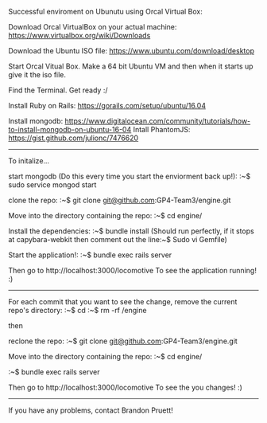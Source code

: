 Successful enviroment on Ubunutu using Orcal Virtual Box:

Download Orcal VirtualBox on your actual machine: https://www.virtualbox.org/wiki/Downloads

Download the Ubuntu ISO file: https://www.ubuntu.com/download/desktop

Start Orcal Vitual Box. Make a 64 bit Ubuntu VM and then when it starts up give it the iso file.

Find the Terminal. Get ready :/

Install Ruby on Rails: https://gorails.com/setup/ubuntu/16.04

Install mongodb: https://www.digitalocean.com/community/tutorials/how-to-install-mongodb-on-ubuntu-16-04
Intall PhantomJS: https://gist.github.com/julionc/7476620
________

To initalize...

start mongodb (Do this every time you start the enviorment back up!):
:~$ sudo service mongod start 

clone the repo:
:~$ git clone git@github.com:GP4-Team3/engine.git

Move into the directory containing the repo:
:~$ cd engine/

Install the dependencies:
:~$ bundle install 
(Should run perfectly, if it stops at capybara-webkit then comment out the line:~$ Sudo vi Gemfile)

Start the application!:
:~$ bundle exec rails server

Then go to http://localhost:3000/locomotive To see the application running! :)
________

For each commit that you want to see the change, remove the current repo's directory:
:~$ cd
:~$ rm -rf /engine

then

reclone the repo:
:~$ git clone git@github.com:GP4-Team3/engine.git

Move into the directory containing the repo:
:~$ cd engine/

:~$ bundle exec rails server

Then go to http://localhost:3000/locomotive To see the you changes! :)
________

If you have any problems, contact Brandon Pruett!


